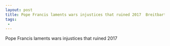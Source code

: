 ```yaml
---
layout: post
title: Pope Francis laments wars injustices that ruined 2017  Breitbart
tags:
 -
---
```

Pope Francis laments wars injustices that ruined 2017
